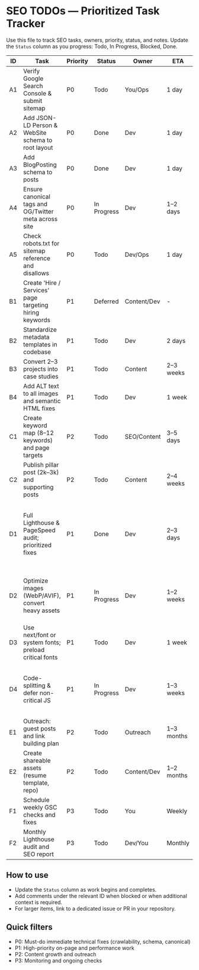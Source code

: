 # SEO TODOs — Prioritized Task Tracker

Use this file to track SEO tasks, owners, priority, status, and notes. Update the `Status` column as you progress: Todo, In Progress, Blocked, Done.

| ID | Task | Priority | Status | Owner | ETA | Notes |
|----|------|----------|--------|-------|-----|-------|
| A1 | Verify Google Search Console & submit sitemap | P0 | Todo | You/Ops | 1 day | Domain verification required. |
| A2 | Add JSON-LD Person & WebSite schema to root layout | P0 | Done | Dev | 1 day | Added JSON-LD script to `app/layout.tsx`. |
| A3 | Add BlogPosting schema to posts | P0 | Done | Dev | 1 day | `app/blog/[slug]/page.tsx` already includes BlogPosting JSON-LD. |
| A4 | Ensure canonical tags and OG/Twitter meta across site | P0 | In Progress | Dev | 1–2 days | Metadata centralized in `app/layout.tsx` and `app/metadata.ts`; verify canonical links site-wide. |
| A5 | Check robots.txt for sitemap reference and disallows | P0 | Todo | Dev/Ops | 1 day | `robots.txt` currently exists; verify content. |
| B1 | Create 'Hire / Services' page targeting hiring keywords | P1 | Deferred | Content/Dev | - | Task deferred; /hire page removed per request.
| B2 | Standardize metadata templates in codebase | P1 | Todo | Dev | 2 days | Use `META_DEFAULTS` from `lib/blog-constants.ts`. |
| B3 | Convert 2–3 projects into case studies | P1 | Todo | Content | 2–3 weeks | Each should be 1k+ words with images. |
| B4 | Add ALT text to all images and semantic HTML fixes | P1 | Todo | Dev | 1 week | Use `next/image` alt attributes. |
| C1 | Create keyword map (8–12 keywords) and page targets | P2 | Todo | SEO/Content | 3–5 days | Prioritize mid-tail keywords. |
| C2 | Publish pillar post (2k–3k) and supporting posts | P2 | Todo | Content | 2–4 weeks | Topic cluster linking required. |
| D1 | Full Lighthouse & PageSpeed audit; prioritized fixes | P1 | Done | Dev | 2–3 days | LHCI run (local) completed — found image delivery issues, large network payloads, unminified CSS/JS, unused JS, missing source maps, LCP and TTI warnings. See notes in `SEO_EXECUTION_PLAN.md`. |
| D2 | Optimize images (WebP/AVIF), convert heavy assets | P1 | In Progress | Dev | 1–2 weeks | Replaced hero profile with optimized webp and explicit size. Continue converting large images and inline HTML images in blog content to optimized formats. |
| D3 | Use next/font or system fonts; preload critical fonts | P1 | Todo | Dev | 1 week | Reduce layout shifts. |
| D4 | Code-splitting & defer non-critical JS | P1 | In Progress | Dev | 1–3 weeks | Introduced client-only SpeedInsights wrapper; next step: identify large shared chunks and lazy-load heavy libraries (framer-motion, recharts) where appropriate. |
| E1 | Outreach: guest posts and link building plan | P2 | Todo | Outreach | 1–3 months | Track outreach targets and responses. |
| E2 | Create shareable assets (resume template, repo) | P2 | Todo | Content/Dev | 1–2 months | Publish on GitHub and link back. |
| F1 | Schedule weekly GSC checks and fixes | P3 | Todo | You | Weekly | Add calendar reminders. |
| F2 | Monthly Lighthouse audit and SEO report | P3 | Todo | Dev/You | Monthly | Export results and store in repo. |

## How to use
- Update the `Status` column as work begins and completes.
- Add comments under the relevant ID when blocked or when additional context is required.
- For larger items, link to a dedicated issue or PR in your repository.

## Quick filters
- P0: Must-do immediate technical fixes (crawlability, schema, canonical)
- P1: High-priority on-page and performance work
- P2: Content growth and outreach
- P3: Monitoring and ongoing checks
